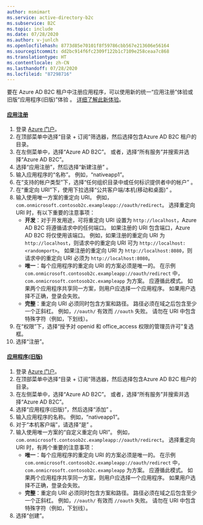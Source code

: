 ```yaml
---
author: msmimart
ms.service: active-directory-b2c
ms.subservice: B2C
ms.topic: include
ms.date: 07/28/2020
ms.author: v-junlch
ms.openlocfilehash: 8773d85e70101f8f59786cbb567e213606e56164
ms.sourcegitcommit: dd2bc914f6fc2309f122b1c7109e258ceaa7c868
ms.translationtype: HT
ms.contentlocale: zh-CN
ms.lasthandoff: 07/28/2020
ms.locfileid: "87298716"
---
```

要在 Azure AD B2C 租户中注册应用程序，可以使用新的统一“应用注册”体验或旧版“应用程序(旧版)”体验 。 [详细了解此新体验](/active-directory-b2c/app-registrations-training-guide)。

#### <a name="app-registrations"></a>[应用注册](#tab/app-reg-ga/)

1. 登录 [Azure 门户](https://portal.azure.cn)。
1. 在顶部菜单中选择“目录 + 订阅”筛选器，然后选择包含Azure AD B2C 租户的目录。
1. 在左侧菜单中，选择“Azure AD B2C”。 或者，选择“所有服务”并搜索并选择“Azure AD B2C”。
1. 选择“应用注册”，然后选择“新建注册” 。
1. 输入应用程序的“名称”。 例如，“nativeapp1”。
1. 在“支持的帐户类型”下，选择“任何组织目录中或任何标识提供者中的帐户” 。
1. 在“重定向 URI”下，使用下拉选择“公共客户端/本机(移动和桌面)” 。
1. 输入使用唯一方案的重定向 URI。 例如，`com.onmicrosoft.contosob2c.exampleapp://oauth/redirect`。 选择重定向 URI 时，有以下重要的注意事项：
    * **开发**：对于开发用途，可将重定向 URI 设置为 `http://localhost`，Azure AD B2C 将遵循请求中的任何端口。 如果注册的 URI 包含端口，Azure AD B2C 将仅使用该端口。 例如，如果注册的重定向 URI 为 `http://localhost`，则请求中的重定向 URI 可为 `http://localhost:<randomport>`。 如果注册的重定向 URI 为 `http://localhost:8080`，则请求中的重定向 URI 必须为 `http://localhost:8080`。
    * **唯一**：每个应用程序的重定向 URI 的方案必须是唯一的。 在示例 `com.onmicrosoft.contosob2c.exampleapp://oauth/redirect` 中，`com.onmicrosoft.contosob2c.exampleapp` 为方案。 应遵循此模式。 如果两个应用程序共享同一方案，则用户应选择一个应用程序。 如果用户选择不正确，登录会失败。
    * **完整**：重定向 URI 必须同时包含方案和路径。 路径必须在域之后包含至少一个正斜杠。 例如，`//oauth/` 有效而 `//oauth` 失败。 请勿在 URI 中包含特殊字符（例如，下划线）。
1. 在“权限”下，选择“授予对 openid 和 office_access 权限的管理员许可”复选框。
2. 选择“注册”。

#### <a name="applications-legacy"></a>[应用程序(旧版)](#tab/applications-legacy/)

1. 登录 [Azure 门户](https://portal.azure.cn)。
1. 在顶部菜单中选择“目录 + 订阅”筛选器，然后选择包含Azure AD B2C 租户的目录。
1. 在左侧菜单中，选择“Azure AD B2C”。 或者，选择“所有服务”并搜索并选择“Azure AD B2C”。
1. 选择“应用程序(旧版)”，然后选择“添加” 。
1. 输入应用程序的名称。 例如，“nativeapp1”。
1. 对于“本机客户端”，请选择“是” 。
1. 输入使用唯一方案的“自定义重定向 URI”。 例如，`com.onmicrosoft.contosob2c.exampleapp://oauth/redirect`。 选择重定向 URI 时，有两个重要的注意事项：
    * **唯一**：每个应用程序的重定向 URI 的方案必须是唯一的。 在示例 `com.onmicrosoft.contosob2c.exampleapp://oauth/redirect` 中，`com.onmicrosoft.contosob2c.exampleapp` 为方案。 应遵循此模式。 如果两个应用程序共享同一方案，则用户应选择一个应用程序。 如果用户选择不正确，登录会失败。
    * **完整**：重定向 URI 必须同时包含方案和路径。 路径必须在域之后包含至少一个正斜杠。 例如，`//oauth/` 有效而 `//oauth` 失败。 请勿在 URI 中包含特殊字符（例如，下划线）。
1. 选择“创建”。

